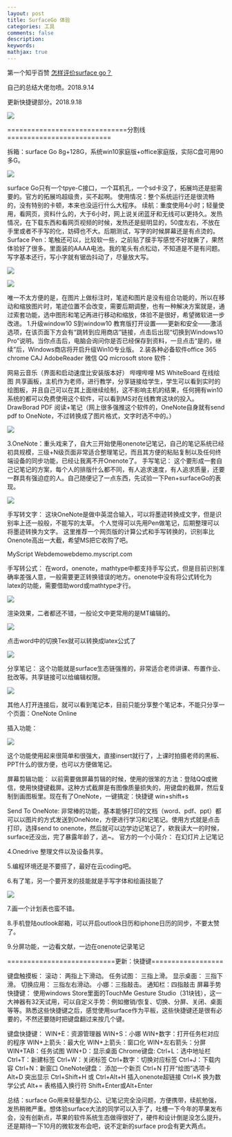 ```yaml
---
layout: post
title: SurfaceGo 体验
categories: 工具
comments: false
description: 
keywords: 
mathjax: true
---
```


第一个知乎百赞 [怎样评价surface go？](https://www.zhihu.com/question/284610437/answer/491159927)

自己的总结大佬勿喷。2018.9.14

更新快捷键部分。2018.9.18 

![](https://pic3.zhimg.com/v2-7dc791c3bb3a5691e863130bfa8e45f2_b.jpg)

==============================分割线==========================


 拆箱：surface Go 8g+128G，系统win10家庭版+office家庭版，实际C盘可用90多G。 

![](https://pic4.zhimg.com/v2-b78b65ecd7cc8c28c15349b7edf674bf_b.jpg)

surface Go只有一个tpye-C接口，一个耳机孔，一个sd卡没了，拓展坞还是挺需要的。官方的拓展坞超级贵，买不起啊。 使用情况：整个系统运行还是很流畅的，没有特别的卡顿，本来也没运行什么大程序。 续航：重度使用4小时；轻量使用，看网页，资料什么的，大于6小时，网上说关闭蓝牙和无线可以更持久。发热情况，在下载东西和看网页视频的时候，发热还是挺明显的，50度左右，不放在手里或者不手写的化，妨碍也不大。后期测试，写字的时候屏幕还是有点烫的。 Surface Pen：笔触还可以，比较软一些，之前贴了膜手写感觉不好就撕了，果然体验好了很多。里面装的AAAA电池。我的笔头有点松动，不知道是不是有问题。写字基本还行，写小字就有锯齿抖动了，尽量放大写。

![](https://pic2.zhimg.com/v2-4e81dbacc333fd0928e67455d7d27cf9_b.jpg)

![](https://pic2.zhimg.com/v2-41ee0cf434d5643e8501d818dab4129d_b.jpg)

唯一不太方便的是，在图片上做标注时，笔迹和图片是没有组合功能的，所以在移动和缩放图片时，笔迹位置不会改变，需要后期调整，也有一种解决方案就是，通过索套功能，选中图形和笔记再进行移动和缩放，体验不是很好，希望微软进一步改进。 1.升级window10 S到window10 教育版打开设置——更新和安全——激活选项，在该页面下方会有“跳转到应用商店”链接，点击后出现“切换到Windows10 Pro”说明。当你点击后，电脑会询问你是否已经保存到资料，一旦点击“是的，继续”后，Windows商店将开启升级Win10专业版。 2.装各种必备软件office 365 chrome CAJ AdobeReader 微信 QQ microsoft store 软件：

网易云音乐（界面和启动速度比安装版本好） 哔哩哔哩 MS WhiteBoard 在线绘图 共享画板，主机作为老师，进行教学，分享链接给学生，学生可以看到实时的绘图板，并且自己可以在其上面继续绘制，这不影响主机的结果，任何拥有win10系统的都可以免费使用这个软件，可以看到MS对在线教育这块的投入。 DrawBorad PDF 阅读+笔记（网上很多强推这个软件的，OneNote自身就有send pdf to OneNote，不过转换成了图片格式，文字时选不中的。） 

![](https://pic2.zhimg.com/v2-ffeb1cf65428d6f024c87749d5e323bd_b.jpg)




3.OneNote：重头戏来了，自大三开始使用onenote记笔记，自己的笔记系统已经初具规模，三级+N级页面非常适合整理笔记，而且其方便的粘贴复制以及任何终端设备的同步功能，已经让我离不开Onenote了。 手写笔记： 这个要形成一套自己记笔记的方案，每个人的排版什么都不同，有人追求速度，有人追求质量，还要一群具有强迫症的人。自己随便记了一点东西，先试验一下Pen+surfaceGo的表现。 


![](/images/blog/2018-10-10-16-01-04.jpg)


手写转文字： 这块OneNote是做中英混合输入，可以将墨迹转换成文字，但是识别率上还一般般，不能写的太草。 个人觉得可以先用Pen做笔记，后期整理可以将墨迹转换为文字。 这里推荐一个网页版的计算公式和手写转换的，识别率比Onenote高出一大截，希望MS把它收购了吧。 

MyScript Webdemo​webdemo.myscript.com

手写转公式： 在word，onenote，mathtype中都支持手写公式，但是目前识别准确率差强人意，一般需要更正转换错误的地方。onenote中没有将公式转化为latex的功能，需要借助word或mathtype才行。 

![](https://pic3.zhimg.com/v2-10446cb7b4b68c75d8f5b9a232390c06_b.jpg)

渲染效果，二者都还不错，一般论文中更常用的是MT编辑的。 

![](https://pic1.zhimg.com/v2-af2a79a366b7f979510dee35cb6e7e04_b.jpg)

点击word中的切换Tex就可以转换成latex公式了 

![](/images/blog/2018-10-10-15-59-58.jpg)


分享笔记：
 这个功能就是surface生态链强推的，非常适合老师讲课、布置作业、批改等。共享链接可以给编辑权限。



![](/images/blog/2018-10-10-16-01-24.jpg)



 其他人打开连接后，就可以看到笔记本，目前只能分享整个笔记本，不能只分享一个页面：OneNote Online



 插入功能：


![](/images/blog/2018-10-10-16-01-32.jpg)


 这个功能使用起来很简单和很强大，直接insert就行了，上课时拍摄老师的黑板、PPT什么的很方便，也可以方便做笔记。

 屏幕剪辑功能：
 以前需要做屏幕剪辑的时候，使用的很笨的方法：登陆QQ或微信，使用快捷键截屏。这种方式截屏是有图像质量损失的，用键盘的截屏，然后复制到画图板里。现在有了OneNote，一键搞定：快捷键 win+shift+s

 Send To OneNote:
 非常棒的功能，基本能够打印的文档（word、pdf、ppt）都可以以图片的方式发送到OneNote，方便进行学习和记笔记。使用方式就是点击打印，选择send to onenote，然后就可以边学边记笔记了，欸我读大一的时候，surface还没出，完了暴露年龄了，逃~。
 官方的一个小简介：   在幻灯片上记笔记

 4.Onedrive 整理文件以及设备共享。

 5.编程环境还是不要搭了，最好在云coding吧。

 6.有了笔，另一个要开发的技能就是手写字体和绘画技能了


![](/images/blog/2018-10-10-16-01-43.jpg)


 7.画一个计划表也蛮不错。


8.手机登陆outlook邮箱，可以开启outlook日历和iphone日历的同步，不要太赞了。

9.分屏功能，一边看文献，一边在onenote记录笔记

===========================更新：快捷键==================

键盘触摸板：
滚动： 两指上下滑动。
任务试图： 三指上滑。
显示桌面： 三指下滑。
切换应用： 三指左右滑动。
小娜：三指敲击。
通知栏：四指敲击
屏幕手势快捷键：
使用windows Store里面的TouchMe Gesture Studio（31块钱），这一大神器有32天试用，可以自定义手势：例如撤销/恢复、切换、分屏、关闭、桌面等等。熟悉这些快捷键之后，感觉使用surface作为平板，这些快捷键还是很有必要的，不然还要随时把键盘翻过来按几个键。



键盘快捷键：
WIN+E：资源管理器
WIN+S：小娜
WIN+数字：打开任务栏对应的程序
WIN+上箭头：最大化
WIN+上箭头：窗口化
WIN+左右箭头：分屏
WIN+TAB：任务试图
WIN+D：显示桌面
Chrome键盘:
Ctrl+L：选中地址栏
Ctrl+T：新建标签
Ctrl+W：关闭标签
Ctrl+数字：切换对应标签
Ctrl+J：下载内容
Ctrl+N：新窗口
OneNote键盘：
添加一个新页 Ctrl+N
     打开“绘图”选项卡   Alt+D
     突出显示                    Ctrl+Shift+H 或 Ctrl+Alt+H
     插入onenote超链接   Ctrl+K
     换为数学公式             Alt+=
     表格插入换行符         Shift+Enter或Alt+Enter


总结：surface Go用来轻量型办公、记笔记完全没问题，方便携带，续航勉强，发热稍微严重。想体验surface大法的同学可以入手了，吐槽一下今年的苹果发布会，没有创新点，苹果的软件系统生态做得很好了，硬件和设计倒是没怎么提升。还是期待一下10月的微软发布会吧，说不定新的surface pro会有更大两点。

